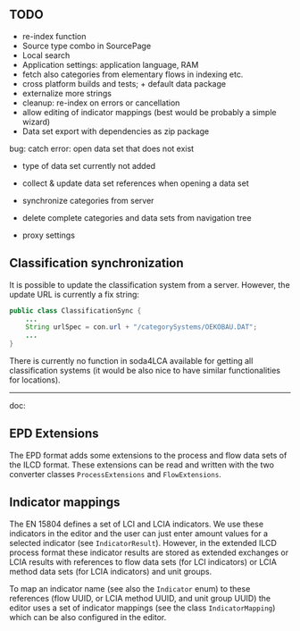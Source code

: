 ## TODO

* re-index function
* Source type combo in SourcePage
* Local search
* Application settings: application language, RAM
* fetch also categories from elementary flows in indexing etc.
* cross platform builds and tests; + default data package
* externalize more strings
* cleanup: re-index on errors or cancellation 
* allow editing of indicator mappings (best would be probably a simple wizard)
* Data set export with dependencies as zip package


bug: catch error: open data set that does not exist

* type of data set currently not added
* collect & update data set references when opening a data set
* synchronize categories from server
* delete complete categories and data sets from navigation tree

* proxy settings

## Classification synchronization
It is possible to update the classification system from a server. However,
the update URL is currently a fix string:

```java
public class ClassificationSync {
    ...
    String urlSpec = con.url + "/categorySystems/OEKOBAU.DAT";
    ...
}
```

There is currently no function in soda4LCA available for getting all
classification systems (it would be also nice to have similar functionalities
for locations). 

---
doc:

## EPD Extensions
The EPD format adds some extensions to the process and flow data sets of the 
ILCD format. These extensions can be read and written with the two converter
classes `ProcessExtensions` and `FlowExtensions`.

## Indicator mappings
The EN 15804 defines a set of LCI and LCIA indicators. We use these indicators 
in the editor and the user can just enter amount values for a selected indicator
(see `IndicatorResult`). However, in the extended ILCD process format these
indicator results are stored as extended exchanges or LCIA results with
references to flow data sets (for LCI indicators) or LCIA method data sets (for
LCIA indicators) and unit groups.

To map an indicator name (see also the `Indicator` enum) to these references
(flow UUID, or LCIA method UUID, and unit group UUID) the editor uses a set of
indicator mappings (see the class `IndicatorMapping`) which can be also
configured in the editor.